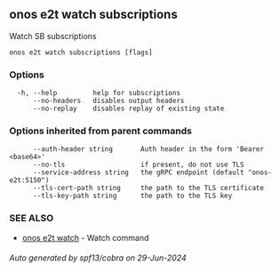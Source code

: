 <!--
SPDX-FileCopyrightText: 2019-present Open Networking Foundation <info@opennetworking.org>

SPDX-License-Identifier: Apache-2.0
-->

## onos e2t watch subscriptions

Watch SB subscriptions

```
onos e2t watch subscriptions [flags]
```

### Options

```
  -h, --help         help for subscriptions
      --no-headers   disables output headers
      --no-replay    disables replay of existing state
```

### Options inherited from parent commands

```
      --auth-header string       Auth header in the form 'Bearer <base64>'
      --no-tls                   if present, do not use TLS
      --service-address string   the gRPC endpoint (default "onos-e2t:5150")
      --tls-cert-path string     the path to the TLS certificate
      --tls-key-path string      the path to the TLS key
```

### SEE ALSO

* [onos e2t watch](onos_e2t_watch.md)	 - Watch command

###### Auto generated by spf13/cobra on 29-Jun-2024
